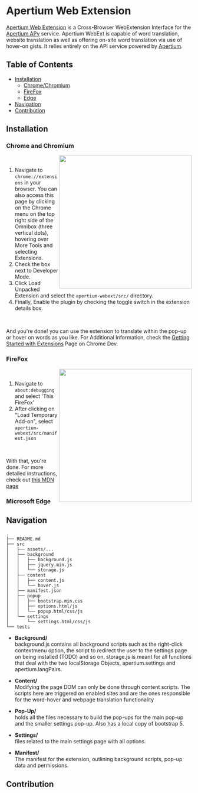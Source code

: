 # Apertium Web Extension

[Apertium Web Extension](https://wiki.apertium.org/wiki/Apertium-Web-Extension) is a Cross-Browser WebExtension Interface for the [Apertium APy](https://github.com/apertium/apertium-apy) service. Apertium WebExt is capable of word translation, website translation as well as offering on-site word translation via use of hover-on gists. It relies entirely on the API service powered by [Apertium](https://apertium.org/).


## Table of Contents

- [Installation](#installation)
  - [Chrome/Chromium](#chrome-and-chromium)
  - [FireFox](#firefox)
  - [Edge](#microsoft-edge)
- [Navigation](#navigation)
- [Contribution](#contribution)


## Installation

### Chrome and Chromium

<img align="right" width="360" src="https://github.com/apertium/apertium-webext/blob/main/misc/chrome-extension-select.png">

<br>

1. Navigate to `chrome://extensions` in your browser. You can also access this page by clicking on the Chrome menu on the top right side of the Omnibox (three vertical dots), hovering over More Tools and selecting Extensions.
2. Check the box next to Developer Mode.
3. Click Load Unpacked Extension and select the `apertium-webext/src/` directory.
4. Finally, Enable the plugin by checking the toggle switch in the extension details box. 

<br>

And you're done! you can use the extension to translate within the pop-up or hover on words as you like. For Additional Information, check the [Getting Started with Extensions](https://developer.chrome.com/docs/extensions/mv3/getstarted/) Page on Chrome Dev.

### FireFox

<img align="right" width="360" src="https://github.com/apertium/apertium-webext/blob/main/misc/firefox-extension-select.png">

<br>

1. Navigate to `about:debugging` and select 'This FireFox'
2. After clicking on "Load Temporary Add-on", select `apertium-webext/src/manifest.json`

<br>

With that, you're done. For more detailed instructions, check out [this MDN page](https://developer.mozilla.org/en-US/docs/Mozilla/Add-ons/WebExtensions/Your_first_WebExtension#installing)

### Microsoft Edge


## Navigation
```
.
├── README.md
├── src
│   ├── assets/...
│   ├── background
│   │   ├── background.js
│   │   ├── jquery.min.js
│   │   └── storage.js
│   ├── content
│   │   ├── content.js
│   │   └── hover.js
│   ├── manifest.json
│   ├── popup
│   │   ├── bootstrap.min.css
│   │   ├── options.html/js
│   │   └── popup.html/css/js
│   └── settings
│       └── settings.html/css/js
└── tests
```
- **Background/**   
background.js contains all background scripts such as the right-click contextmenu option, the script to redirect the user to the settings page on being installed (TODO) and so on. storage.js is meant for all functions that deal with the two localStorage Objects, apertium.settings and apertium.langPairs.


- **Content/**    
Modifying the page DOM can only be done through content scripts. The scripts here are triggered on enabled sites and are the ones responsible for the word-hover and webpage translation functionality


- **Pop-Up/**   
holds all the files necessary to build the pop-ups for the main pop-up and the smaller settings pop-up. Also has a local copy of bootstrap 5.


- **Settings/**   
files related to the main settings page with all options.


- **Manifest/**   
The manifest for the extension, outlining background scripts, pop-up data and permissions.


## Contribution
